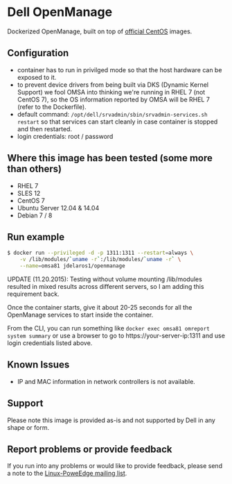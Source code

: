 # Dell OpenManage

Dockerized OpenManage, built on top of [official CentOS](https://registry.hub.docker.com/u/library/centos/) images.

## Configuration

  - container has to run in privilged mode so that the host hardware can be exposed to it.
  - to prevent device drivers from being built via DKS (Dynamic Kernel Support) we fool OMSA into thinking we're running in RHEL 7 (not CentOS 7), so the OS information reported by OMSA will be RHEL 7 (refer to the Dockerfile).
  - default command: `/opt/dell/srvadmin/sbin/srvadmin-services.sh restart` so that services can start cleanly in case container is stopped and then restarted.
  - login credentials: root / password

## Where this image has been tested (some more than others)

  - RHEL 7
  - SLES 12
  - CentOS 7
  - Ubuntu Server 12.04 & 14.04
  - Debian 7 / 8

## Run example

```bash
$ docker run --privileged -d -p 1311:1311 --restart=always \
    -v /lib/modules/`uname -r`:/lib/modules/`uname -r` \
    --name=omsa81 jdelaros1/openmanage
```

UPDATE (11.20.2015): Testing without volume mounting /lib/modules resulted in mixed results across different servers, so I am adding this requirement back.

Once the container starts, give it about 20-25 seconds for all the OpenManage services to start inside the container.

From the CLI, you can run something like `docker exec omsa81 omreport system summary` or use a browser to go to https://your-server-ip:1311 and use login credentials listed above.

## Known Issues

  - IP and MAC information in network controllers is not available.

## Support

Please note this image is provided as-is and not supported by Dell in any shape or form.

## Report problems or provide feedback

If you run into any problems or would like to provide feedback, please send a note to the [Linux-PoweEdge mailing list](https://lists.us.dell.com/mailman/listinfo/linux-poweredge).
